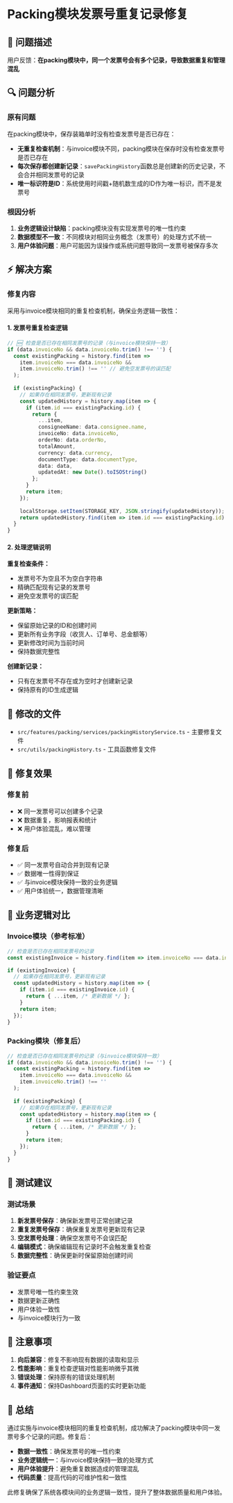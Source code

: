 # Packing模块发票号重复记录修复

## 🎯 问题描述

用户反馈：**在packing模块中，同一个发票号会有多个记录，导致数据重复和管理混乱**

## 🔍 问题分析

### 原有问题
在packing模块中，保存装箱单时没有检查发票号是否已存在：
- **无重复检查机制**：与invoice模块不同，packing模块在保存时没有检查发票号是否已存在
- **每次保存都创建新记录**：`savePackingHistory`函数总是创建新的历史记录，不会合并相同发票号的记录
- **唯一标识符是ID**：系统使用时间戳+随机数生成的ID作为唯一标识，而不是发票号

### 根因分析
1. **业务逻辑设计缺陷**：packing模块没有实现发票号的唯一性约束
2. **数据模型不一致**：不同模块对相同业务概念（发票号）的处理方式不统一
3. **用户体验问题**：用户可能因为误操作或系统问题导致同一发票号被保存多次

## ⚡ 解决方案

### 修复内容

采用与invoice模块相同的重复检查机制，确保业务逻辑一致性：

#### 1. 发票号重复检查逻辑
```typescript
// 🆕 检查是否已存在相同发票号的记录（与invoice模块保持一致）
if (data.invoiceNo && data.invoiceNo.trim() !== '') {
  const existingPacking = history.find(item => 
    item.invoiceNo === data.invoiceNo && 
    item.invoiceNo.trim() !== '' // 避免空发票号的误匹配
  );
  
  if (existingPacking) {
    // 如果存在相同发票号，更新现有记录
    const updatedHistory = history.map(item => {
      if (item.id === existingPacking.id) {
        return {
          ...item,
          consigneeName: data.consignee.name,
          invoiceNo: data.invoiceNo,
          orderNo: data.orderNo,
          totalAmount,
          currency: data.currency,
          documentType: data.documentType,
          data: data,
          updatedAt: new Date().toISOString()
        };
      }
      return item;
    });
    
    localStorage.setItem(STORAGE_KEY, JSON.stringify(updatedHistory));
    return updatedHistory.find(item => item.id === existingPacking.id) || null;
  }
}
```

#### 2. 处理逻辑说明

**重复检查条件：**
- 发票号不为空且不为空白字符串
- 精确匹配现有记录的发票号
- 避免空发票号的误匹配

**更新策略：**
- 保留原始记录的ID和创建时间
- 更新所有业务字段（收货人、订单号、总金额等）
- 更新修改时间为当前时间
- 保持数据完整性

**创建新记录：**
- 只有在发票号不存在或为空时才创建新记录
- 保持原有的ID生成逻辑

## 📁 修改的文件

- `src/features/packing/services/packingHistoryService.ts` - 主要修复文件
- `src/utils/packingHistory.ts` - 工具函数修复文件

## 🎯 修复效果

### 修复前
- ❌ 同一发票号可以创建多个记录
- ❌ 数据重复，影响报表和统计
- ❌ 用户体验混乱，难以管理

### 修复后
- ✅ 同一发票号自动合并到现有记录
- ✅ 数据唯一性得到保证
- ✅ 与invoice模块保持一致的业务逻辑
- ✅ 用户体验统一，数据管理清晰

## 🔄 业务逻辑对比

### Invoice模块（参考标准）
```typescript
// 检查是否已存在相同发票号的记录
const existingInvoice = history.find(item => item.invoiceNo === data.invoiceNo);

if (existingInvoice) {
  // 如果存在相同发票号，更新现有记录
  const updatedHistory = history.map(item => {
    if (item.id === existingInvoice.id) {
      return { ...item, /* 更新数据 */ };
    }
    return item;
  });
}
```

### Packing模块（修复后）
```typescript
// 检查是否已存在相同发票号的记录（与invoice模块保持一致）
if (data.invoiceNo && data.invoiceNo.trim() !== '') {
  const existingPacking = history.find(item => 
    item.invoiceNo === data.invoiceNo && 
    item.invoiceNo.trim() !== ''
  );
  
  if (existingPacking) {
    // 如果存在相同发票号，更新现有记录
    const updatedHistory = history.map(item => {
      if (item.id === existingPacking.id) {
        return { ...item, /* 更新数据 */ };
      }
      return item;
    });
  }
}
```

## 🧪 测试建议

### 测试场景
1. **新发票号保存**：确保新发票号正常创建记录
2. **重复发票号保存**：确保重复发票号更新现有记录
3. **空发票号处理**：确保空发票号不会误匹配
4. **编辑模式**：确保编辑现有记录时不会触发重复检查
5. **数据完整性**：确保更新时保留原始创建时间

### 验证要点
- 发票号唯一性约束生效
- 数据更新正确性
- 用户体验一致性
- 与invoice模块行为一致 

## 📝 注意事项

1. **向后兼容**：修复不影响现有数据的读取和显示
2. **性能影响**：重复检查逻辑对性能影响微乎其微
3. **错误处理**：保持原有的错误处理机制
4. **事件通知**：保持Dashboard页面的实时更新功能

## 🎉 总结

通过实施与invoice模块相同的重复检查机制，成功解决了packing模块中同一发票号多个记录的问题。修复后：

- **数据一致性**：确保发票号的唯一性约束
- **业务逻辑统一**：与invoice模块保持一致的处理方式
- **用户体验提升**：避免重复数据造成的管理混乱
- **代码质量**：提高代码的可维护性和一致性

此修复确保了系统各模块间的业务逻辑一致性，提升了整体数据质量和用户体验。   
